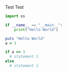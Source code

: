 Test Test

~~~python
import os

if __name__ == "__main__":
    print("Hello World")
~~~

~~~ruby
puts "Hello World"
a = 3 

if a == 3
  # statement 1
else
  # statement 2
~~~

